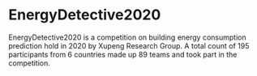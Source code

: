 # EnergyDetective2020
EnergyDetective2020 is a competition on building energy consumption prediction hold in 2020 by Xupeng Research Group. A total count of 195 participants from 6 countries made up 89 teams and took part in the competition.
